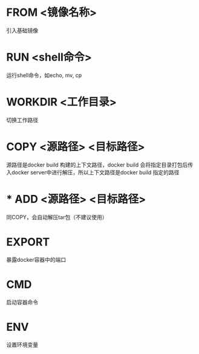 # FROM <镜像名称>  

引入基础镜像

# RUN <shell命令>  

运行shell命令，如echo, mv, cp

# WORKDIR <工作目录>  

切换工作路径

# COPY <源路径> <目标路径>

源路径是docker build 构建的上下文路径，docker build 会将指定目录打包后传入docker server中进行解压，所以上下文路径是docker build 指定的路径

# * ADD <源路径> <目标路径>

同COPY，会自动解压tar包（不建议使用）

# EXPORT 

暴露docker容器中的端口

# CMD

启动容器命令

# ENV 

设置环境变量
